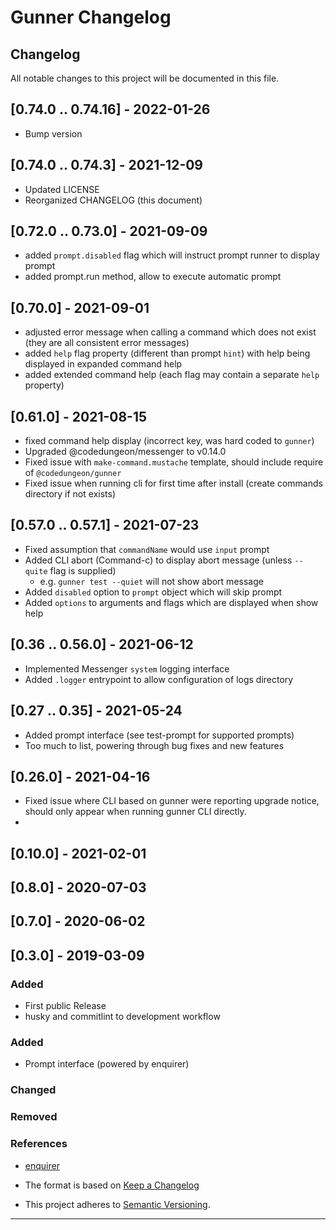 # Gunner Changelog

## Changelog

All notable changes to this project will be documented in this file.

## [0.74.0 .. 0.74.16] - 2022-01-26

- Bump version

## [0.74.0 .. 0.74.3] - 2021-12-09

- Updated LICENSE
- Reorganized CHANGELOG (this document)

## [0.72.0 .. 0.73.0] - 2021-09-09

- added `prompt.disabled` flag which will instruct prompt runner to display prompt
- added prompt.run method, allow to execute automatic prompt

## [0.70.0] - 2021-09-01

- adjusted error message when calling a command which does not exist (they are all consistent error messages)
- added `help` flag property (different than prompt `hint`) with help being displayed in expanded command help
- added extended command help (each flag may contain a separate `help` property)

## [0.61.0] - 2021-08-15

- fixed command help display (incorrect key, was hard coded to `gunner`)
- Upgraded @codedungeon/messenger to v0.14.0
- Fixed issue with `make-command.mustache` template, should include require of `@codedungeon/gunner`
- Fixed issue when running cli for first time after install (create commands directory if not exists)

## [0.57.0 .. 0.57.1] - 2021-07-23

- Fixed assumption that `commandName` would use `input` prompt
- Added CLI abort (Command-c) to display abort message (unless `--quite` flag is supplied)
  - e.g. `gunner test --quiet` will not show abort message
- Added `disabled` option to `prompt` object which will skip prompt
- Added `options` to arguments and flags which are displayed when show help

## [0.36 .. 0.56.0] - 2021-06-12

- Implemented Messenger `system` logging interface
- Added `.logger` entrypoint to allow configuration of logs directory

## [0.27 .. 0.35] - 2021-05-24

- Added prompt interface (see test-prompt for supported prompts)
- Too much to list, powering through bug fixes and new features

## [0.26.0] - 2021-04-16

- Fixed issue where CLI based on gunner were reporting upgrade notice, should only appear when running gunner CLI directly.
-

## [0.10.0] - 2021-02-01

## [0.8.0] - 2020-07-03

## [0.7.0] - 2020-06-02

## [0.3.0] - 2019-03-09

### Added

- First public Release
- husky and commitlint to development workflow

### Added

- Prompt interface (powered by enquirer)

### Changed

### Removed

### References

- [enquirer](https://github.com/enquirer)

- The format is based on [Keep a Changelog](https://keepachangelog.com/en/1.0.0/)
- This project adheres to [Semantic Versioning](https://semver.org/spec/v2.0.0.html).

---
